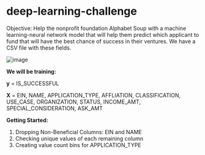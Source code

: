 # deep-learning-challenge

Objective: Help the nonprofit foundation Alphabet Soup with a machine learning-neural network model that will help them predict which applicant to fund that will have the best chance of success in their ventures. We have a CSV file with these fields. 

![image](https://github.com/humaalam11/deep-learning-challenge/assets/130116747/5ef303bf-a785-4aa9-843f-78bea4c3cbb0)

**We will be training:**

**y** = IS_SUCCESSFUL

**X** = EIN, NAME, APPLICATION_TYPE, AFFLIATION, CLASSIFICATION, USE_CASE,
    ORGANIZATION, STATUS, INCOME_AMT, SPECIAL_CONSIDERATION, ASK_AMT

**Getting Started:**

1) Dropping Non-Beneficial Columns: EIN and NAME
2) Checking unique values of each remaining column
3) Creating value count bins for APPLICATION_TYPE
